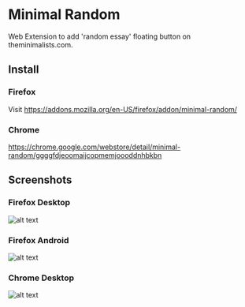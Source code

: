 # Minimal Random
Web Extension to add 'random essay' floating button on theminimalists.com.

## Install

### Firefox
Visit https://addons.mozilla.org/en-US/firefox/addon/minimal-random/

### Chrome
https://chrome.google.com/webstore/detail/minimal-random/ggggfdjeoomaijcopmemjoooddnhbkbn

## Screenshots

### Firefox Desktop
![alt text](https://addons.cdn.mozilla.net/user-media/previews/thumbs/227/227127.png)

### Firefox Android
![alt text](https://addons.cdn.mozilla.net/user-media/previews/thumbs/227/227715.png)

### Chrome Desktop
![alt text](https://lh3.googleusercontent.com/YJrhKd9z7kzorRIXzuta_gLQC1jyLn1XayqFf5vS7Vzz3_OfM9VJXqJXo8E9PnXVUBw6E_Hn=w1280-h800-rw)
